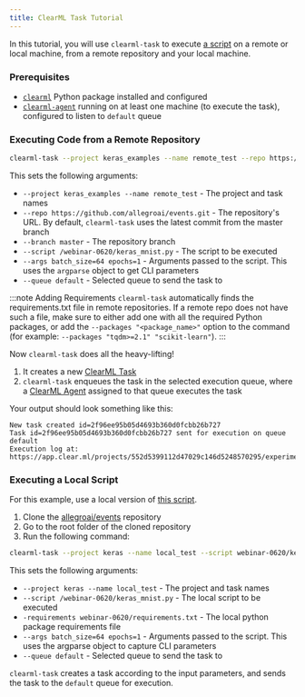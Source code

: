 ```yaml
---
title: ClearML Task Tutorial
---
```


In this tutorial, you will use `clearml-task` to execute [a script](https://github.com/allegroai/events/blob/master/webinar-0620/keras_mnist.py) 
on a remote or local machine, from a remote repository and your local machine. 

### Prerequisites

- [`clearml`](../../getting_started/ds/ds_first_steps.md) Python package installed and configured
- [`clearml-agent`](../../clearml_agent/clearml_agent_setup.md#installation) running on at least one machine (to execute the task), configured to listen to `default` queue 

### Executing Code from a Remote Repository 

``` bash
clearml-task --project keras_examples --name remote_test --repo https://github.com/allegroai/events.git --branch master --script /webinar-0620/keras_mnist.py --args batch_size=64 epochs=1 --queue default
```

This sets the following arguments: 

* `--project keras_examples --name remote_test` - The project and task names
* `--repo https://github.com/allegroai/events.git` - The repository's URL. By default, `clearml-task` uses the latest 
  commit from the master branch
* `--branch master` - The repository branch 
* `--script /webinar-0620/keras_mnist.py` - The script to be executed
* `--args batch_size=64 epochs=1` - Arguments passed to the script. This uses the `argparse` object to get CLI parameters
* `--queue default` - Selected queue to send the task to

:::note Adding Requirements
`clearml-task` automatically finds the requirements.txt file in remote repositories. 
If a remote repo does not have such a file, make sure to either add one with all the required Python packages, 
or add the `--packages "<package_name>"` option to the command (for example: `--packages "tqdm>=2.1" "scikit-learn"`).
::: 

Now `clearml-task` does all the heavy-lifting!
1. It creates a new [ClearML Task](../../fundamentals/task.md) 
1. `clearml-task` enqueues the task in the selected execution queue, where a [ClearML Agent](../../clearml_agent.md) 
   assigned to that queue executes the task  
     
Your output should look something like this:

```console
New task created id=2f96ee95b05d4693b360d0fcbb26b727
Task id=2f96ee95b05d4693b360d0fcbb26b727 sent for execution on queue default
Execution log at: https://app.clear.ml/projects/552d5399112d47029c146d5248570295/experiments/2f96ee95b05d4693b360d0fcbb26b727/output/log
```


### Executing a Local Script

For this example, use a local version of [this script](https://github.com/allegroai/events/blob/master/webinar-0620/keras_mnist.py).
1. Clone the [allegroai/events](https://github.com/allegroai/events) repository 
1. Go to the root folder of the cloned repository 
1. Run the following command:

```bash
clearml-task --project keras --name local_test --script webinar-0620/keras_mnist.py --branch master --requirements webinar-0620/requirements.txt --args epochs=1 --queue default
```  

This sets the following arguments:
* `--project keras --name local_test` - The project and task names 
* `--script /webinar-0620/keras_mnist.py` - The local script to be executed
* `-requirements webinar-0620/requirements.txt` - The local python package requirements file
* `--args batch_size=64 epochs=1` - Arguments passed to the script. This uses the argparse object to capture CLI parameters
* `--queue default` - Selected queue to send the task to

`clearml-task` creates a task according to the input parameters, and sends the task to the `default` queue for execution.